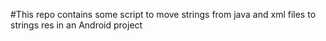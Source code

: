#This repo contains some script to move strings from java and xml files to strings res in an Android project